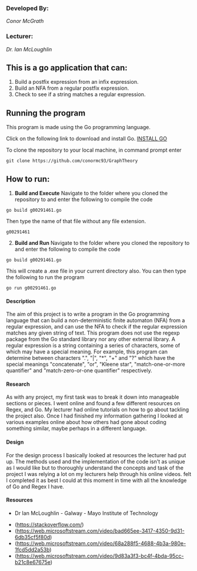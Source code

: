 ### Developed By:
*Conor McGrath*

### Lecturer:
*Dr. Ian McLoughlin*

## This is a go application that can:
1. Build a postfix expression from an infix expression. 
2. Build an NFA from a regular postfix expression.
3. Check to see if a string matches a regular expression.

## Running the program
This program is made using the Go programming language.

Click on the following link to download and install Go. [INSTALL GO](https://golang.org/dl/)

To clone the repository to your local machine, in command prompt enter 
```
git clone https://github.com/conormc93/GraphTheory
```

## How to run: 

1. **Build and Execute** 
Navigate to the folder where you cloned the repository to and enter the following to compile the code 
```
go build g00291461.go
```

Then type the name of that file without any file extension.
```
g00291461
```


2. **Build and Run** 
Navigate to the folder where you cloned the repository to and enter the following to compile the code 
```
go build g00291461.go
```

This will create a .exe file in your current directory also.
You can then type the following to run the program
```
go run g00291461.go
```

#### Description
The aim of this project is to write a program in the Go programming language that can build a non-deterministic finite automaton (NFA) from a regular expression, and can use the NFA to check if the regular expression matches any given string of text. This program does not use the regexp package from the Go standard library nor any other external library. A regular expression is a string containing a series of characters, some of which may have a special meaning. For example, this program can determine between characters ".", "|", "*", "+" and "?" which have the special meanings "concatenate", "or", "Kleene star", "match-one-or-more quantifier" and "match-zero-or-one quantifier" respectively.

#### Research
As with any project, my first task was to break it down into manageable sections or pieces. I went online and found a few different resources on Regex, and Go. My lecturer had online tutorials on how to go about tackling the project also. Once I had finished my information gathering I looked at various examples online about how others had gone about coding something similar, maybe perhaps in a different language.

#### Design
For the design process I basically looked at resources the lecturer had put up. The methods used and the implementation of the code isn't as unique as I would like but to thoroughly understand the concepts and task of the project I was relying a lot on my lecturers help through his online videos. felt I completed it as best I could at this moment in time with all the knowledge of Go and Regex I have. 

#### Resources
- Dr Ian McLoughlin - Galway - Mayo Institute of Technology
+ (https://stackoverflow.com/)
+ (https://web.microsoftstream.com/video/bad665ee-3417-4350-9d31-6db35cf5f80d)
+ (https://web.microsoftstream.com/video/68a288f5-4688-4b3a-980e-1fcd5dd2a53b)
+ (https://web.microsoftstream.com/video/9d83a3f3-bc4f-4bda-95cc-b21c8e67675e)
